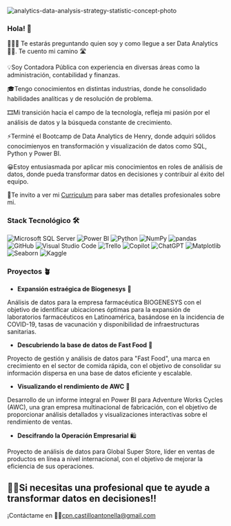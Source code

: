 ![analytics-data-analysis-strategy-statistic-concept-photo](https://github.com/user-attachments/assets/d9ce49ca-711a-4bd9-9c3b-2dfdc67c7881)



### Hola! 🙌

👨🏻‍💻 Te estarás preguntando quien soy y como llegue a ser Data Analytics 🕵🏼. Te cuento mi camino 🛣️

💡Soy Contadora Pública con experiencia en diversas áreas como la administración, contabilidad y finanzas.

🎓Tengo conocimientos en distintas industrias, donde he consolidado habilidades analíticas y de resolución de problema.

🎞️Mi transición hacia el campo de la tecnología, refleja mi pasión por el análisis de datos y la búsqueda constante de crecimiento.

⚡Terminé el Bootcamp de Data Analytics de Henry, donde adquiri sólidos conocimienyos en transformación y visualización de datos como SQL, Python y Power BI. 

😀Estoy entusiasmada por aplicar mis conocimientos en roles de análisis de datos, donde pueda transformar datos en decisiones y contribuir al éxito del equipo.

📎Te invito a ver mi [Curriculum](https://github.com/user-attachments/files/16397398/Antonella-Castillo-CV-Analista-de-Datos.pdf) para saber mas detalles profesionales sobre mi.


### Stack Tecnológico 🛠 

![Microsoft SQL Server](https://img.shields.io/badge/Microsoft%20SQL%20Server-CC2927?style=for-the-badge&logo=microsoft-sql-server&logoColor=white) ![Power BI](https://img.shields.io/badge/Power%20BI-F2C811?style=for-the-badge&logo=power-bi&logoColor=black) ![Python](https://img.shields.io/badge/Python-3776AB?style=for-the-badge&logo=python&logoColor=white) ![NumPy](https://img.shields.io/badge/NumPy-013243?style=for-the-badge&logo=numpy&logoColor=white) ![pandas](https://img.shields.io/badge/pandas-150458?style=for-the-badge&logo=pandas&logoColor=white) ![GitHub](https://img.shields.io/badge/GitHub-181717?style=for-the-badge&logo=github&logoColor=white) ![Visual Studio Code](https://img.shields.io/badge/Visual%20Studio%20Code-0078D4?style=for-the-badge&logo=visual-studio-code&logoColor=white) ![Trello](https://img.shields.io/badge/Trello-0052CC?style=for-the-badge&logo=trello&logoColor=white)  ![Copilot](https://img.shields.io/badge/Copilot-000000?style=for-the-badge&logo=github-copilot&logoColor=white) ![ChatGPT](https://img.shields.io/badge/ChatGPT-412991?style=for-the-badge&logo=openai&logoColor=white) ![Matplotlib](https://img.shields.io/badge/Matplotlib-3776AB?style=for-the-badge&logo=matplotlib&logoColor=white) ![Seaborn](https://img.shields.io/badge/Seaborn-3776AB?style=for-the-badge&logo=seaborn&logoColor=white) ![Kaggle](https://img.shields.io/badge/Kaggle-20BEFF?style=for-the-badge&logo=kaggle&logoColor=white)

### Proyectos 🪴

* **Expansión estraégica de Biogenesys** 💉
  
Análisis de datos para la empresa farmacéutica BIOGENESYS con el objetivo de identificar ubicaciones óptimas para la expansión de laboratorios farmacéuticos en Latinoamérica, basándose en la incidencia de COVID-19, tasas de vacunación y disponibilidad de infraestructuras sanitarias.

* **Descubriendo la base de datos de Fast Food** 🍔

Proyecto de gestión y análisis de datos para "Fast Food", una marca en crecimiento en el sector de comida rápida, con el objetivo de consolidar su información dispersa en una base de datos eficiente y escalable.

* **Visualizando el rendimiento de AWC** 🛞

Desarrollo de un informe integral en Power BI para Adventure Works Cycles (AWC), una gran empresa multinacional de fabricación, con el objetivo de proporcionar análisis detallados y visualizaciones interactivas sobre el rendimiento de ventas.

* **Descifrando la Operación Empresarial** 🛍️

Proyecto de análisis de datos para Global Super Store, líder en ventas de productos en línea a nivel internacional, con el objetivo de mejorar la eficiencia de sus operaciones.


## 👩‍🎓Si necesitas una profesional que te ayude a transformar datos en decisiones!!

¡Contáctame en 📌📩cpn.castilloantonella@gmail.com















